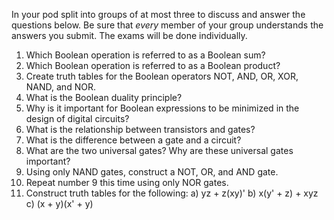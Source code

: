 In your pod split into groups of at most three to discuss and answer the questions below. Be sure that *every* member of your group understands the answers you submit. The exams will be done individually. 

1. Which Boolean operation is referred to as a Boolean sum? 
2. Which Boolean operation is referred to as a Boolean product?
3. Create truth tables for the Boolean operators NOT, AND, OR, XOR, NAND, and NOR.
4. What is the Boolean duality principle?
5. Why is it important for Boolean expressions to be minimized in the design of digital circuits?
6. What is the relationship between transistors and gates?
7. What is the difference between a gate and a circuit?
8. What are the two universal gates? Why are these universal gates important?
9. Using only NAND gates, construct a NOT, OR, and AND gate.
10. Repeat number 9 this time using only NOR gates.
11. Construct truth tables for the following:
  a)  yz + z(xy)'
  b)  x(y' + z) + xyz
  c)  (x + y)(x' + y)
